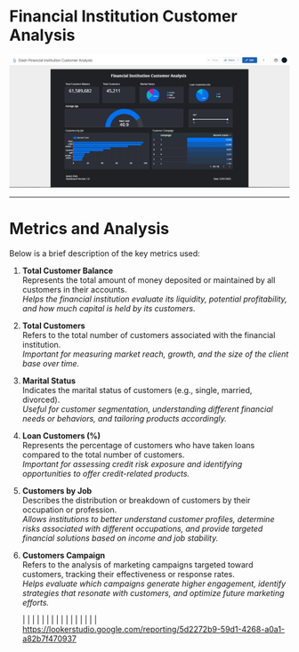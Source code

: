 # Financial Institution Customer Analysis


![](Dash-Financial_Institution_Customer_Analysis.jpg)

________________________________________________________________________________________________


# Metrics and Analysis

Below is a brief description of the key metrics used:

1. **Total Customer Balance**  
   Represents the total amount of money deposited or maintained by all customers in their accounts.  
   *Helps the financial institution evaluate its liquidity, potential profitability, and how much capital is held by its customers.*

2. **Total Customers**  
   Refers to the total number of customers associated with the financial institution.  
   *Important for measuring market reach, growth, and the size of the client base over time.*

3. **Marital Status**  
   Indicates the marital status of customers (e.g., single, married, divorced).  
   *Useful for customer segmentation, understanding different financial needs or behaviors, and tailoring products accordingly.*

4. **Loan Customers (%)**  
   Represents the percentage of customers who have taken loans compared to the total number of customers.  
   *Important for assessing credit risk exposure and identifying opportunities to offer credit-related products.*

5. **Customers by Job**  
   Describes the distribution or breakdown of customers by their occupation or profession.  
   *Allows institutions to better understand customer profiles, determine risks associated with different occupations, and provide targeted financial solutions based on income and job stability.*

6. **Customers Campaign**  
   Refers to the analysis of marketing campaigns targeted toward customers, tracking their effectiveness or response rates.  
   *Helps evaluate which campaigns generate higher engagement, identify strategies that resonate with customers, and optimize future marketing efforts.*





   |
   |
   |
   |
   |
   |
   |
   |
   |
   |
   |
   |
   |
   |
   |
   |
   https://lookerstudio.google.com/reporting/5d2272b9-59d1-4268-a0a1-a82b7f470937

